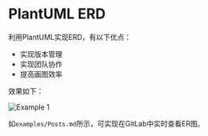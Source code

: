 # PlantUML ERD

利用PlantUML实现ERD，有以下优点：

- 实现版本管理
- 实现团队协作
- 提高画图效率

效果如下：

![Example 1](http://www.plantuml.com/plantuml/proxy?cache=no&src=https://raw.githubusercontent.com/xbot/plantuml-erd/master/examples/Posts.md)

如`examples/Posts.md`所示，可实现在GitLab中实时查看ER图。